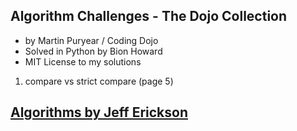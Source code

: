 ## Algorithm Challenges - The Dojo Collection
- by Martin Puryear / Coding Dojo
- Solved in Python by Bion Howard
- MIT License to my solutions

1. compare vs strict compare (page 5)

## [Algorithms by Jeff Erickson](http://jeffe.cs.illinois.edu/teaching/algorithms/)
